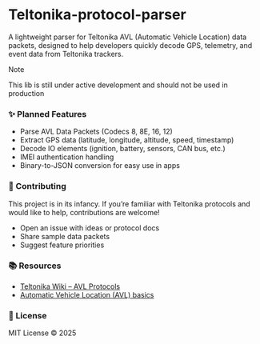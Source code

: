 # Teltonika-protocol-parser

A lightweight parser for Teltonika AVL (Automatic Vehicle Location) data packets, designed to help developers quickly decode GPS, telemetry, and event data from Teltonika trackers.

> [!NOTE]  
> This lib is still under active development and should not be used in production

### ✨ Planned Features

- Parse AVL Data Packets (Codecs 8, 8E, 16, 12)
- Extract GPS data (latitude, longitude, altitude, speed, timestamp)
- Decode IO elements (ignition, battery, sensors, CAN bus, etc.)
- IMEI authentication handling
- Binary-to-JSON conversion for easy use in apps

### 🤝 Contributing

This project is in its infancy. If you’re familiar with Teltonika protocols and would like to help, contributions are welcome!

- Open an issue with ideas or protocol docs
- Share sample data packets
- Suggest feature priorities

### 📚 Resources

- [Teltonika Wiki – AVL Protocols](https://wiki.teltonika-gps.com/view/Codec)
- [Automatic Vehicle Location (AVL) basics](https://en.wikipedia.org/wiki/Automatic_vehicle_location)

### 📜 License

MIT License © 2025
